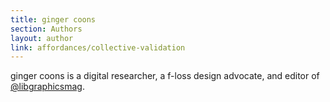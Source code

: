 ```yaml
---
title: ginger coons
section: Authors
layout: author
link: affordances/collective-validation
---
```

ginger coons is a digital researcher, a f-loss design advocate, and editor of
[@libgraphicsmag](https://twitter.com/libgraphicsmag).


